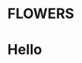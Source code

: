 <html>
<head>
  <h1>FLOWERS</h1>

  <script src="https://cdn.onesignal.com/sdks/OneSignalSDK.js" defer></script>
<script>
  window.OneSignal = window.OneSignal || [];
  OneSignal.push(function() {
    OneSignal.init({
      appId: "b40fb66f-a8b2-40a5-9a89-a2ec771a437b",
    });
  });
</script>
</head>
<body>

<h1>Hello</h1>

</body>
</html>
